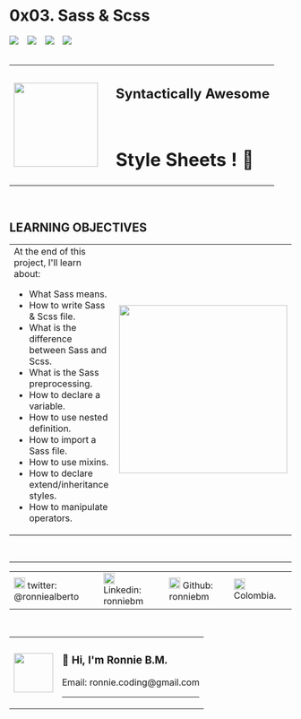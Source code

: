 # 0x03. Sass & Scss

<!-- badges section with https://img.shields.io/ -->

<span><img src="https://img.shields.io/badge/Specialization-webstack--frontend-green"/></span>
&nbsp;&nbsp;
<span><img src="https://img.shields.io/badge/Training-Holberton-red"/></span>
&nbsp;&nbsp;
<span><img src="https://img.shields.io/badge/Cohort%20%23-12-yellowgreen"/></span>
&nbsp;&nbsp;
<span><img src="https://img.shields.io/badge/Directory-0x03--sass__scss-blue"/></span>
<br><br>

<!-- image and subtitle section -->
<table>
  <tr>
    <td>
      <img
        src="https://upload.wikimedia.org/wikipedia/commons/thumb/9/96/Sass_Logo_Color.svg/1280px-Sass_Logo_Color.svg.png"
        width="150px"
      />
    </td>
    <td></td>
    <td>
      <h2>Syntactically Awesome</h2>
      <br>
      <h1>Style Sheets ! 🙂</h1>
    </td>
  </tr>
</table>
<br>

<!-- Learning objectives section -->

## **LEARNING OBJECTIVES**

<table>
  <tr>
    <td>
At the end of this project, I'll learn about:  
  
- What Sass means.  
- How to write Sass & Scss file.  
- What is the difference between Sass and Scss.  
- What is the Sass preprocessing.  
- How to declare a variable.  
- How to use nested definition.  
- How to import a Sass file.  
- How to use mixins.  
- How to declare extend/inheritance styles.  
- How to manipulate operators.  
    </td>
    <td>
      <img src="https://media2.giphy.com/media/sSmxfWnEVxtWU/giphy.gif?cid=ecf05e47ejzv365yclwgolvr5abul1lewoxgyqftdkxdg5l9&rid=giphy.gif&ct=g"
      width="300px">
    </td>
  </tr>
</table>
<br>

---

<!-- Social networks section -->
<table>
  <tr>
    <td>
      <img 
        src="https://pics.freeicons.io/uploads/icons/png/20422544081555590088-512.png"
        width="20px"
      />
    twitter: @ronniealberto
    <td>
    <td>
      <img 
        src="https://pics.freeicons.io/uploads/icons/png/15792152941556105325-512.png"
        width="20px"
      />
    Linkedin: ronniebm
    <td>
    <td>
      <img 
        src="https://pics.freeicons.io/uploads/icons/png/16607477601556105320-512.png"
        width="20px"
      />
    Github: ronniebm
    <td>
    <td>
      <img 
        src="https://pics.freeicons.io/uploads/icons/png/3119490781579150910-512.png"
        width="20px"
      />
      Colombia.
    <td>
  </tr>
</table>
<br>
<!-- Profile & contact section -->
<table>
  <tr>
    <td>
      <img
        src="https://avatars.githubusercontent.com/u/65184918?v=4"
        width="70px"
      />
    </td>

  <td>
    <h3><b>👋 Hi, I'm Ronnie B.M.</b></h3>
    Email: ronnie.coding@gmail.com
    <br>
    <hr>
  </td>
  </tr>
</table>
